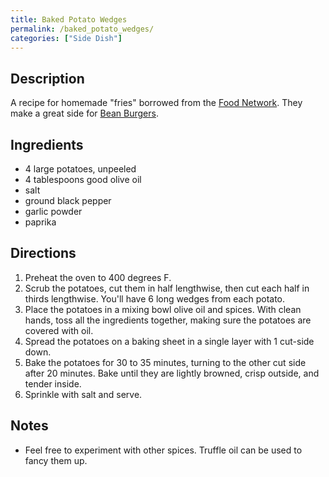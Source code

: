 ```yaml
---
title: Baked Potato Wedges
permalink: /baked_potato_wedges/
categories: ["Side Dish"]
---
```


Description
-----------

A recipe for homemade "fries" borrowed from the [Food Network](http://www.foodnetwork.com/recipes/ina-garten/baked-potato-wedges-recipe/index.html). They make a great side for [Bean Burgers](/Bean_Burgers "wikilink").

Ingredients
-----------

-   4 large potatoes, unpeeled
-   4 tablespoons good olive oil
-   salt
-   ground black pepper
-   garlic powder
-   paprika

Directions
----------

1.  Preheat the oven to 400 degrees F.
2.  Scrub the potatoes, cut them in half lengthwise, then cut each half in thirds lengthwise. You'll have 6 long wedges from each potato.
3.  Place the potatoes in a mixing bowl olive oil and spices. With clean hands, toss all the ingredients together, making sure the potatoes are covered with oil.
4.  Spread the potatoes on a baking sheet in a single layer with 1 cut-side down.
5.  Bake the potatoes for 30 to 35 minutes, turning to the other cut side after 20 minutes. Bake until they are lightly browned, crisp outside, and tender inside.
6.  Sprinkle with salt and serve.

Notes
-----

-   Feel free to experiment with other spices. Truffle oil can be used to fancy them up.
